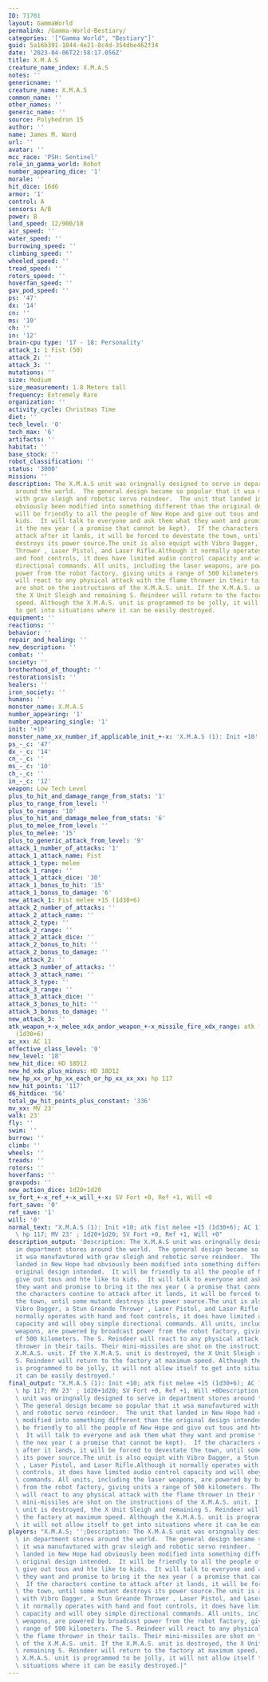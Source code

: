 ```yaml
---
ID: 71701
layout: GammaWorld
permalink: /Gamma-World-Bestiary/
categories: '["Gamma World", "Bestiary"]'
guid: 5a16b391-1844-4e21-8c4d-354dbe462f34
date: '2023-04-06T22:58:17.056Z'
title: X.M.A.S
creature_name_index: X.M.A.S
notes: ''
genericname: ''
creature_name: X.M.A.S
common_name: ''
other_names: ''
generic_name: ''
source: Polyhedron 15
author: ''
name: James M. Ward
url: ''
avatar: ''
mcc_race: 'PSH: Sentinel'
role_in_gamma_world: Robot
number_appearing_dice: '1'
morale: ''
hit_dice: 16d6
armor: '1'
control: A
sensors: A/B
power: B
land_speed: 12/900/18
air_speed: ''
water_speed: ''
burrowing_speed: ''
climbing_speed: ''
wheeled_speed: ''
tread_speed: ''
rotors_speed: ''
hoverfan_speed: ''
gav_pod_speed: ''
ps: '47'
dx: '14'
cn: ''
ms: '10'
ch: ''
in: '12'
brain-cpu type: '17 - 18: Personality'
attack_1: 1 Fist (50)
attack_2: ''
attack_3: ''
mutations: ''
size: Medium
size_measurement: 1.8 Meters tall
frequency: Extremely Rare
organization: ''
activity_cycle: Christmas Time
diet: ''
tech_level: '0'
tech_max: '6'
artifacts: ''
habitat: ''
base_stock: ''
robot_classification: ''
status: '3000'
mission: ''
description: The X.M.A.S unit was oringnally designed to serve in department stores
  around the world.  The general design became so popular that it wsa manufavtured
  with grav sleigh and robotic servo reindeer.  The unit that landed in New Hope had
  obviously been modified into something different than the original design intended.  It
  will be friendly to all the people of New Hope and give out tous and hte like to
  kids.  It will talk to everyone and ask them what they want and promise to bring
  it the nex year ( a promise that cannot be kept).  If the characters contine to
  attack after it lands, it will be forced to devestate the town, until some mutant
  destroys its power source.The unit is also equipt with Vibro Dagger, a Stun Greande
  Thrower , Laser Pistol, and Laser Rifle.Although it normally operates with hand
  and foot controls, it does have limited audio control capacity and will obey simple
  directional commands. All units, including the laser weapons, are powered by broadcast
  power from the robot factory, giving units a range of 500 kilometers. The S. Reindeer
  will react to any physical attack with the flame thrower in their tails. Their mini-missiles
  are shot on the instructions of the X.M.A.S. unit. If the X.M.A.S. unit is destroyed,
  the X Unit Sleigh and remaining S. Reindeer will return to the factory at maximum
  speed. Although the X.M.A.S. unit is programmed to be jolly, it will not allow itself
  to get into situations where it can be easily destroyed.
equipment: ''
reactions: ''
behavior: ''
repair_and_healing: ''
new_description: ''
combat: ''
society: ''
brotherhood_of_thought: ''
restorationsist: ''
healers: ''
iron_society: ''
humans: ''
monster_name: X.M.A.S
number_appearing: '1'
number_appearing_single: '1'
init: '+10'
monster_name_xx_number_if_applicable_init_+-x: 'X.M.A.S (1): Init +10'
ps_-_c: '47'
dx_-_c: '14'
cn_-_c: ''
ms_-_c: '10'
ch_-_c: ''
in_-_c: '12'
weapon: Low Tech Level
plus_to_hit_and_damage_range_from_stats: '1'
plus_to_range_from_level: ''
plus_to_range: '10'
plus_to_hit_and_damage_melee_from_stats: '6'
plus_to_melee_from_level: ''
plus_to_melee: '15'
plus_to_generic_attack_from_level: '9'
attack_1_number_of_attacks: '1'
attack_1_attack_name: Fist
attack_1_type: melee
attack_1_range: ''
attack_1_attack_dice: '30'
attack_1_bonus_to_hit: '15'
attack_1_bonus_to_damage: '6'
new_attack_1: Fist melee +15 (1d30+6)
attack_2_number_of_attacks: ''
attack_2_attack_name: ''
attack_2_type: ''
attack_2_range: ''
attack_2_attack_dice: ''
attack_2_bonus_to_hit: ''
attack_2_bonus_to_damage: ''
new_attack_2: ''
attack_3_number_of_attacks: ''
attack_3_attack_name: ''
attack_3_type: ''
attack_3_range: ''
attack_3_attack_dice: ''
attack_3_bonus_to_hit: ''
attack_3_bonus_to_damage: ''
new_attack_3: ''
atk_weapon_+-x_melee_xdx_andor_weapon_+-x_missile_fire_xdx_range: atk fist melee +15
  (1d30+6)
ac_xx: AC 11
effective_class_level: '9'
new_level: '18'
new_hit_dice: HD 18D12
new_hd_xdx_plus_minus: HD 18D12
new_hp_xx_or_hp_xx_each_or_hp_xx_xx_xx: hp 117
new_hit_points: '117'
d6_hitdice: '56'
total_gw_hit_points_plus_constant: '336'
mv_xx: MV 23'
walk: 23'
fly: ''
swim: ''
burrow: ''
climb: ''
wheels: ''
treads: ''
rotors: ''
hoverfans: ''
gravpods: ''
new_action_dice: 1d20+1d20
sv_fort_+-x_ref_+-x_will_+-x: SV Fort +0, Ref +1, Will +0
fort_save: '0'
ref_save: '1'
will: '0'
normal_text: "X.M.A.S (1): Init +10; atk fist melee +15 (1d30+6); AC 11; HD 18D12\
  \ hp 117; MV 23' ; 1d20+1d20; SV Fort +0, Ref +1, Will +0"
description_output: 'Description: The X.M.A.S unit was oringnally designed to serve
  in department stores around the world.  The general design became so popular that
  it wsa manufavtured with grav sleigh and robotic servo reindeer.  The unit that
  landed in New Hope had obviously been modified into something different than the
  original design intended.  It will be friendly to all the people of New Hope and
  give out tous and hte like to kids.  It will talk to everyone and ask them what
  they want and promise to bring it the nex year ( a promise that cannot be kept).  If
  the characters contine to attack after it lands, it will be forced to devestate
  the town, until some mutant destroys its power source.The unit is also equipt with
  Vibro Dagger, a Stun Greande Thrower , Laser Pistol, and Laser Rifle.Although it
  normally operates with hand and foot controls, it does have limited audio control
  capacity and will obey simple directional commands. All units, including the laser
  weapons, are powered by broadcast power from the robot factory, giving units a range
  of 500 kilometers. The S. Reindeer will react to any physical attack with the flame
  thrower in their tails. Their mini-missiles are shot on the instructions of the
  X.M.A.S. unit. If the X.M.A.S. unit is destroyed, the X Unit Sleigh and remaining
  S. Reindeer will return to the factory at maximum speed. Although the X.M.A.S. unit
  is programmed to be jolly, it will not allow itself to get into situations where
  it can be easily destroyed.'
final_output: "X.M.A.S (1): Init +10; atk fist melee +15 (1d30+6); AC 11; HD 18D12\
  \ hp 117; MV 23' ; 1d20+1d20; SV Fort +0, Ref +1, Will +0Description: The X.M.A.S\
  \ unit was oringnally designed to serve in department stores around the world. \
  \ The general design became so popular that it wsa manufavtured with grav sleigh\
  \ and robotic servo reindeer.  The unit that landed in New Hope had obviously been\
  \ modified into something different than the original design intended.  It will\
  \ be friendly to all the people of New Hope and give out tous and hte like to kids.\
  \  It will talk to everyone and ask them what they want and promise to bring it\
  \ the nex year ( a promise that cannot be kept).  If the characters contine to attack\
  \ after it lands, it will be forced to devestate the town, until some mutant destroys\
  \ its power source.The unit is also equipt with Vibro Dagger, a Stun Greande Thrower\
  \ , Laser Pistol, and Laser Rifle.Although it normally operates with hand and foot\
  \ controls, it does have limited audio control capacity and will obey simple directional\
  \ commands. All units, including the laser weapons, are powered by broadcast power\
  \ from the robot factory, giving units a range of 500 kilometers. The S. Reindeer\
  \ will react to any physical attack with the flame thrower in their tails. Their\
  \ mini-missiles are shot on the instructions of the X.M.A.S. unit. If the X.M.A.S.\
  \ unit is destroyed, the X Unit Sleigh and remaining S. Reindeer will return to\
  \ the factory at maximum speed. Although the X.M.A.S. unit is programmed to be jolly,\
  \ it will not allow itself to get into situations where it can be easily destroyed."
players: "X.M.A.S; '';Description: The X.M.A.S unit was oringnally designed to serve\
  \ in department stores around the world.  The general design became so popular that\
  \ it wsa manufavtured with grav sleigh and robotic servo reindeer.  The unit that\
  \ landed in New Hope had obviously been modified into something different than the\
  \ original design intended.  It will be friendly to all the people of New Hope and\
  \ give out tous and hte like to kids.  It will talk to everyone and ask them what\
  \ they want and promise to bring it the nex year ( a promise that cannot be kept).\
  \  If the characters contine to attack after it lands, it will be forced to devestate\
  \ the town, until some mutant destroys its power source.The unit is also equipt\
  \ with Vibro Dagger, a Stun Greande Thrower , Laser Pistol, and Laser Rifle.Although\
  \ it normally operates with hand and foot controls, it does have limited audio control\
  \ capacity and will obey simple directional commands. All units, including the laser\
  \ weapons, are powered by broadcast power from the robot factory, giving units a\
  \ range of 500 kilometers. The S. Reindeer will react to any physical attack with\
  \ the flame thrower in their tails. Their mini-missiles are shot on the instructions\
  \ of the X.M.A.S. unit. If the X.M.A.S. unit is destroyed, the X Unit Sleigh and\
  \ remaining S. Reindeer will return to the factory at maximum speed. Although the\
  \ X.M.A.S. unit is programmed to be jolly, it will not allow itself to get into\
  \ situations where it can be easily destroyed.|"
---
```

</br>